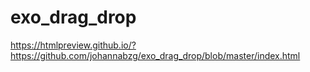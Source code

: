# exo_drag_drop
https://htmlpreview.github.io/?https://github.com/johannabzg/exo_drag_drop/blob/master/index.html
